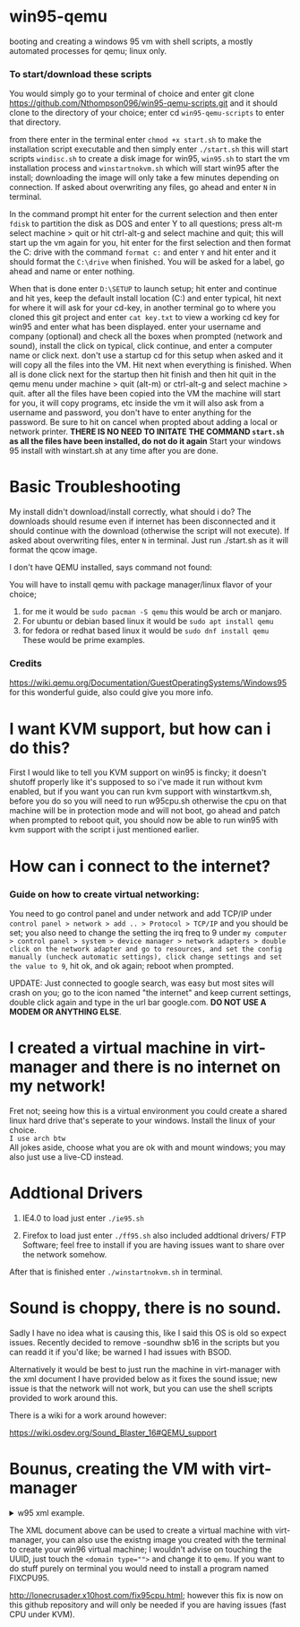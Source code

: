 # win95-qemu
booting and creating a windows 95 vm with shell scripts, a mostly automated processes for qemu; linux only.

### To start/download these scripts

You would simply go to your terminal of choice and enter git clone https://github.com/Nthompson096/win95-qemu-scripts.git and it should clone to the directory of your choice; enter cd `win95-qemu-scripts` to enter that directory. 

from there enter in the terminal enter ```chmod +x start.sh``` to make the installation script executable and then simply enter ``` ./start.sh ``` this will start scripts `windisc.sh` to create a disk image for win95, `win95.sh` to start the vm installation process and `winstartnokvm.sh` which will start win95 after the install; downloading the image will only take a few minutes depending on connection. If asked about overwriting any files, go ahead and enter `N` in terminal.

In the command prompt hit enter for the current selection and then enter `fdisk` to partition the disk as DOS and enter Y to all questions; press alt-m select machine > quit or hit ctrl-alt-g and select machine and quit; this will start up the vm again for you, hit enter for the first selection and then format the C: drive with the command `format c:` and enter `Y` and hit enter and it should format the `C:\drive` when finished. You will be asked for a label, go ahead and name or enter nothing.

When that is done enter `D:\SETUP` to launch setup; hit enter and continue and hit yes, keep the default install location (C:\) and enter typical, hit next for where it will ask for your cd-key, in another terminal go to where you cloned this git project and enter `cat key.txt` to view a working cd key for win95 and enter what has been displayed. enter your username and company (optional) and check all the boxes when prompted (network and sound), install the click on typical, click continue, and enter a computer name or click next. don't use a startup cd for this setup when asked and it will copy all the files into the VM. Hit next when everything is finished. When all is done click next for the startup then hit finish and then hit quit in the qemu menu under machine > quit (alt-m) or ctrl-alt-g and select machine > quit. after all the files have been copied into the VM the machine will start for you, it will copy programs, etc inside the vm it will also ask from a username and password, you don't have to enter anything for the password. Be sure to hit on cancel when propted about adding a local or network printer. **THERE IS NO NEED TO INITATE THE COMMAND `start.sh` as all the files have been installed, do not do it again** Start your windows 95 install with winstart.sh at any time after you are done.

# Basic Troubleshooting

My install didn't download/install correctly, what should i do?
The downloads should resume even if internet has been disconnected and it should continue with the download (otherwise the script will not execute). If asked about overwriting files, enter `N` in terminal. Just run ./start.sh as it will format the qcow image.

I don't have QEMU installed, says command not found:

You will have to install qemu with package manager/linux flavor of your choice; 
1) for me it would be `sudo pacman -S qemu` this would be arch or manjaro.
2) For ubuntu or debian based linux it would be `sudo apt install qemu`
3) for fedora or redhat based linux it would be `sudo dnf install qemu`
These would be prime examples.

### Credits

https://wiki.qemu.org/Documentation/GuestOperatingSystems/Windows95 for this wonderful guide, also could give you more info.


# I want KVM support, but how can i do this?

First I would like to tell you KVM support on win95 is fincky; it doesn't shutoff properly like it's supposed to so i've made it run without kvm enabled, but if you want you can run kvm support with winstartkvm.sh, before you do so you will need to run w95cpu.sh otherwise the cpu on that machine will be in protection mode and will not boot, go ahead and patch when prompted to reboot quit, you should now be able to run win95 with kvm support with the script i just mentioned earlier.

# How can i connect to the internet?

### Guide on how to create virtual networking:
You need to go control panel and under network and add TCP/IP under `control panel > network > add .. > Protocol > TCP/IP` and you should be set; you also need to change the setting the irq freq to 9 under `my computer > control panel > system > device manager > network adapters > double click on the network adapter and go to resources, and set the config manually (uncheck automatic settings), click change settings and set the value to 9`, hit ok, and ok again; reboot when prompted.

UPDATE: Just connected to google search, was easy but most sites will crash on you; go to the icon named "the internet" and keep current settings, double click again and type in the url bar google.com. **DO NOT USE A MODEM OR ANYTHING ELSE**.

# I created a virtual machine in virt-manager and there is no internet on my network!

Fret not; seeing how this is a virtual environment you could create a shared linux hard drive that's seperate to your windows. Install the linux of your choice.
<br /> `I use arch btw` <br />
All jokes aside, choose what you are ok with and mount windows; you may also just use a live-CD instead.

# Addtional Drivers 

1) IE4.0
to load just enter `./ie95.sh` 

2) Firefox
to load just enter `./ff95.sh` also included addtional drivers/ FTP Software; feel free to install if you are having issues want to share over the network somehow.

After that is finished enter `./winstartnokvm.sh` in terminal.

# Sound is choppy, there is no sound.

Sadly I have no idea what is causing this, like I said this OS is old so expect issues. Recently decided to remove 
-soundhw sb16 in the scripts but you can readd it if you'd like; be warned I had issues with BSOD.

Alternatively it would be best to just run the machine in virt-manager with the xml document I have provided below as it fixes the sound issue; new issue is that the network will not work, but you can use the shell scripts provided to work around this.

There is a wiki for a work around however:

https://wiki.osdev.org/Sound_Blaster_16#QEMU_support

# Bounus, creating the VM with virt-manager

  <details><summary>w95 xml example.</summary>
<p>

  ```
<metadata>
  <libosinfo:libosinfo xmlns:libosinfo="http://libosinfo.org/xmlns/libvirt/domain/1.0">
    <libosinfo:os id="http://microsoft.com/win/95"/>
  </libosinfo:libosinfo>
</metadata>
<memory unit="KiB">524288</memory>
<currentMemory unit="KiB">524288</currentMemory>
<vcpu placement="static">1</vcpu>
<os>
  <type arch="i686" machine="pc-i440fx-6.2">hvm</type>
  <boot dev="hd"/>
</os>
<features>
  <acpi/>
  <apic/>
  <hyperv mode="custom">
    <relaxed state="on"/>
    <vapic state="on"/>
    <spinlocks state="on" retries="8191"/>
  </hyperv>
  <vmport state="off"/>
</features>
<cpu mode="host-model" check="partial"/>
<clock offset="localtime">
  <timer name="rtc" tickpolicy="catchup"/>
  <timer name="pit" tickpolicy="delay"/>
  <timer name="hpet" present="no"/>
  <timer name="hypervclock" present="yes"/>
</clock>
<on_poweroff>destroy</on_poweroff>
<on_reboot>restart</on_reboot>
<on_crash>destroy</on_crash>
<pm>
  <suspend-to-mem enabled="no"/>
  <suspend-to-disk enabled="no"/>
</pm>
<devices>
  <emulator>/usr/bin/qemu-system-x86_64</emulator>
  <disk type="file" device="disk">
    <driver name="qemu" type="qcow2"/>
    <source file="/path/to/the/win95.qcow2"/>
    <target dev="hda" bus="ide"/>
    <address type="drive" controller="0" bus="0" target="0" unit="0"/>
  </disk>
  <disk type="file" device="cdrom">
    <driver name="qemu" type="raw"/>
    <source file="/path/to/the/instdisc.iso"/>
    <target dev="hdb" bus="ide"/>
    <readonly/>
    <address type="drive" controller="0" bus="0" target="0" unit="1"/>
  </disk>
  <controller type="usb" index="0" model="ich9-ehci1">
    <address type="pci" domain="0x0000" bus="0x00" slot="0x04" function="0x7"/>
  </controller>
  <controller type="usb" index="0" model="ich9-uhci1">
    <master startport="0"/>
    <address type="pci" domain="0x0000" bus="0x00" slot="0x04" function="0x0" multifunction="on"/>
  </controller>
  <controller type="usb" index="0" model="ich9-uhci2">
    <master startport="2"/>
    <address type="pci" domain="0x0000" bus="0x00" slot="0x04" function="0x1"/>
  </controller>
  <controller type="usb" index="0" model="ich9-uhci3">
    <master startport="4"/>
    <address type="pci" domain="0x0000" bus="0x00" slot="0x04" function="0x2"/>
  </controller>
  <controller type="pci" index="0" model="pci-root"/>
  <controller type="ide" index="0">
    <address type="pci" domain="0x0000" bus="0x00" slot="0x01" function="0x1"/>
  </controller>
  <controller type="virtio-serial" index="0">
    <address type="pci" domain="0x0000" bus="0x00" slot="0x05" function="0x0"/>
  </controller>
  <serial type="pty">
    <target type="isa-serial" port="0">
      <model name="isa-serial"/>
    </target>
  </serial>
  <console type="pty">
    <target type="serial" port="0"/>
  </console>
  <channel type="spicevmc">
    <target type="virtio" name="com.redhat.spice.0"/>
    <address type="virtio-serial" controller="0" bus="0" port="1"/>
  </channel>
  <input type="tablet" bus="usb">
    <address type="usb" bus="0" port="1"/>
  </input>
  <input type="mouse" bus="ps2"/>
  <input type="keyboard" bus="ps2"/>
  <graphics type="spice" autoport="yes">
    <listen type="address"/>
    <image compression="off"/>
  </graphics>
  <sound model="sb16"/>
  <audio id="1" type="spice"/>
<video>
<model type="cirrus" vram="16384" heads="1" primary="yes"/>
<alias name="video0"/>
<address type="pci" domain="0x0000" bus="0x00" slot="0x02" function="0x0"/>
</video>
  <redirdev bus="usb" type="spicevmc">
    <address type="usb" bus="0" port="2"/>
  </redirdev>
  <redirdev bus="usb" type="spicevmc">
    <address type="usb" bus="0" port="3"/>
  </redirdev>
  <memballoon model="virtio">
    <address type="pci" domain="0x0000" bus="0x00" slot="0x06" function="0x0"/>
  </memballoon>
 </devices>
</domain>
```
</p>
</details>


The XML document above can be used to create a virtual machine with virt-manager, you can also use the existng image you created with the terminal to create your win96 virtual machine; I wouldn't advise on touching the UUID, just touch the `<domain type="">` and change it to `qemu`. If you want to do stuff purely on terminal you would need to install a program named FIXCPU95.

http://lonecrusader.x10host.com/fix95cpu.html; however this fix is now on this github repository and will only be needed if you are having issues (fast CPU under KVM).
